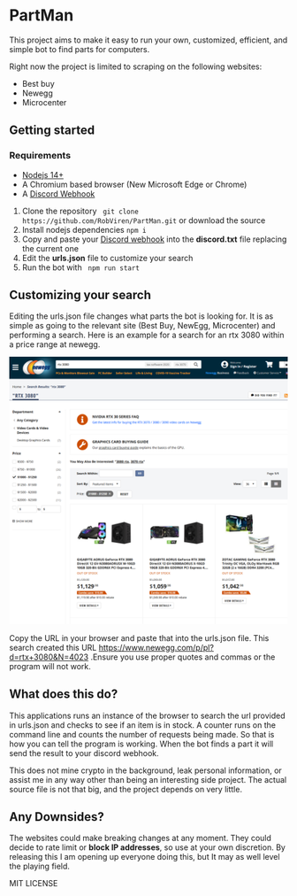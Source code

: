 # PartMan
This project aims to make it easy to run your own, customized, efficient, and simple bot to find parts for computers.

Right now the project is limited to scraping on the following websites:

* Best buy
* Newegg
* Microcenter

## Getting started

### Requirements

* [Nodejs 14+](https://nodejs.org/en/download/)
* A Chromium based browser (New Microsoft Edge or Chrome)
* A [Discord Webhook](https://support.discord.com/hc/en-us/articles/228383668-Intro-to-Webhooks)

1. Clone the repository  ``` git clone https://github.com/RobViren/PartMan.git```  or download the source
2. Install nodejs dependencies ``` npm i ```
3. Copy and paste your [Discord webhook](https://support.discord.com/hc/en-us/articles/228383668-Intro-to-Webhooks) into the **discord.txt** file replacing the current one
4. Edit the **urls.json** file to customize your search
5. Run the bot with ``` npm run start```

## Customizing your search

Editing the urls.json file changes what parts the bot is looking for. It is as simple as going to the relevant site (Best Buy, NewEgg, Microcenter) and performing a search. Here is an example for a search for an rtx 3080 within a price range at newegg.

![](images\screen.png)

Copy the URL in your browser and paste that into the urls.json file. This search created this URL https://www.newegg.com/p/pl?d=rtx+3080&N=4023 .Ensure you use proper quotes and commas or the program will not work. 

## What does this do?

This applications runs an instance of the browser to search the url provided in urls.json and checks to see if an item is in stock. A counter runs on the command line and counts the number of requests being made. So that is how you can tell the program is working. When the bot finds a part it will send the result to your discord webhook.

This does not mine crypto in the background, leak personal information, or assist me in any way other than being an interesting side project. The actual source file is not that big, and the project depends on very little.

## Any Downsides?

The websites could make breaking changes at any moment. They could decide to rate limit or **block IP addresses**, so use at your own discretion. By releasing this I am opening up everyone doing this, but It may as well level the playing field. 

MIT LICENSE